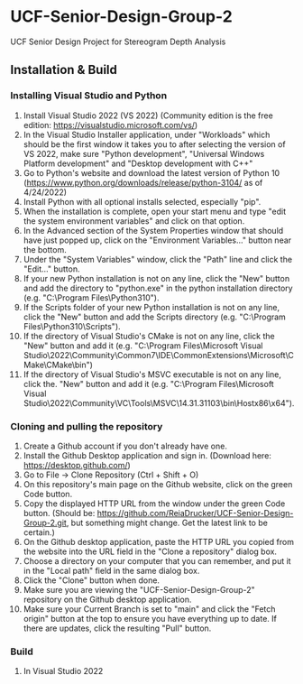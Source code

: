 # UCF-Senior-Design-Group-2
UCF Senior Design Project for Stereogram Depth Analysis 

## Installation & Build
### Installing Visual Studio and Python
1. Install Visual Studio 2022 (VS 2022) (Community edition is the free edition: https://visualstudio.microsoft.com/vs/)
2. In the Visual Studio Installer application, under "Workloads" which should be the first window it takes you to after selecting the version of VS 2022, make sure "Python development", "Universal Windows Platform development" and "Desktop development with C++"
3. Go to Python's website and download the latest version of Python 10 (https://www.python.org/downloads/release/python-3104/ as of 4/24/2022)
4. Install Python with all optional installs selected, especially "pip".
5. When the installation is complete, open your start menu and type "edit the system environment variables" and click on that option.
6. In the Advanced section of the System Properties window that should have just popped up, click on the "Environment Variables..." button near the bottom.
7. Under the "System Variables" window, click the "Path" line and click the "Edit..." button.
8. If your new Python installation is not on any line, click the "New" button and add the directory to "python.exe" in the python installation directory (e.g. "C:\Program Files\Python310\").
9. If the Scripts folder of your new Python installation is not on any line, click the "New" button and add the Scripts directory (e.g. "C:\Program Files\Python310\Scripts\").
10. If the directory of Visual Studio's CMake is not on any line, click the "New" button and add it (e.g. "C:\Program Files\Microsoft Visual Studio\2022\Community\Common7\IDE\CommonExtensions\Microsoft\CMake\CMake\bin")
11. If the directory of Visual Studio's MSVC executable is not on any line, click the. "New" button and add it (e.g. "C:\Program Files\Microsoft Visual Studio\2022\Community\VC\Tools\MSVC\14.31.31103\bin\Hostx86\x64").

### Cloning and pulling the repository
1. Create a Github account if you don't already have one.
2. Install the Github Desktop application and sign in. (Download here: https://desktop.github.com/)
3. Go to File -> Clone Repository (Ctrl + Shift + O)
4. On this repository's main page on the Github website, click on the green Code button.
5. Copy the displayed HTTP URL from the window under the green Code button. (Should be: https://github.com/ReiaDrucker/UCF-Senior-Design-Group-2.git, but something might change. Get the latest link to be certain.)
6. On the Github desktop application, paste the HTTP URL you copied from the website into the URL field in the "Clone a repository" dialog box.
7. Choose a directory on your computer that you can remember, and put it in the "Local path" field in the same dialog box.
8. Click the "Clone" button when done.
9. Make sure you are viewing the "UCF-Senior-Design-Group-2" repository on the Github desktop application.
10. Make sure your Current Branch is set to "main" and click the "Fetch origin" button at the top to ensure you have everything up to date. If there are updates, click the resulting "Pull" button.

### Build
1. In Visual Studio 2022
